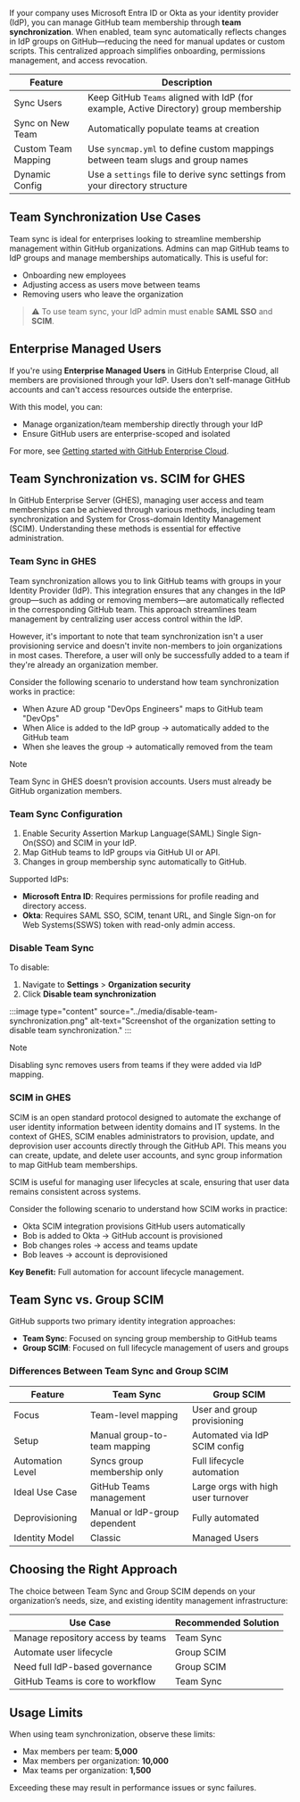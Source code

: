 If your company uses Microsoft Entra ID or Okta as your identity provider (IdP), you can manage GitHub team membership through **team synchronization**. When enabled, team sync automatically reflects changes in IdP groups on GitHub—reducing the need for manual updates or custom scripts. This centralized approach simplifies onboarding, permissions management, and access revocation.

| Feature               | Description                                                                 |
|-----------------------|-----------------------------------------------------------------------------|
| Sync Users            | Keep GitHub `Teams` aligned with IdP (for example, Active Directory) group membership |
| Sync on New Team      | Automatically populate teams at creation                                    |
| Custom Team Mapping   | Use `syncmap.yml` to define custom mappings between team slugs and group names |
| Dynamic Config        | Use a `settings` file to derive sync settings from your directory structure  |

## Team Synchronization Use Cases

Team sync is ideal for enterprises looking to streamline membership management within GitHub organizations. Admins can map GitHub teams to IdP groups and manage memberships automatically. This is useful for:

- Onboarding new employees
- Adjusting access as users move between teams
- Removing users who leave the organization

> ⚠️ To use team sync, your IdP admin must enable **SAML SSO** and **SCIM**.


## Enterprise Managed Users

If you're using **Enterprise Managed Users** in GitHub Enterprise Cloud, all members are provisioned through your IdP. Users don't self-manage GitHub accounts and can't access resources outside the enterprise.

With this model, you can:

- Manage organization/team membership directly through your IdP
- Ensure GitHub users are enterprise-scoped and isolated

For more, see [Getting started with GitHub Enterprise Cloud](https://docs.github.com/get-started/onboarding/getting-started-with-github-enterprise-cloud).



## Team Synchronization vs. SCIM for GHES 

In GitHub Enterprise Server (GHES), managing user access and team memberships can be achieved through various methods, including team synchronization and System for Cross-domain Identity Management (SCIM). Understanding these methods is essential for effective administration.

### Team Sync in GHES

Team synchronization allows you to link GitHub teams with groups in your Identity Provider (IdP). This integration ensures that any changes in the IdP group—such as adding or removing members—are automatically reflected in the corresponding GitHub team. This approach streamlines team management by centralizing user access control within the IdP.

However, it's important to note that team synchronization isn't a user provisioning service and doesn't invite non-members to join organizations in most cases. Therefore, a user will only be successfully added to a team if they're already an organization member.

Consider the following scenario to understand how team synchronization works in practice:

- When Azure AD group "DevOps Engineers" maps to GitHub team "DevOps"
- When Alice is added to the IdP group → automatically added to the GitHub team
- When she leaves the group → automatically removed from the team

> [!NOTE]
> Team Sync in GHES doesn’t provision accounts. Users must already be GitHub organization members.

### Team Sync Configuration

1. Enable Security Assertion Markup Language(SAML) Single Sign-On(SSO) and SCIM in your IdP.
2. Map GitHub teams to IdP groups via GitHub UI or API.
3. Changes in group membership sync automatically to GitHub.

Supported IdPs:
- **Microsoft Entra ID**: Requires permissions for profile reading and directory access.
- **Okta**: Requires SAML SSO, SCIM, tenant URL, and Single Sign-on for Web Systems(SSWS) token with read-only admin access.

### Disable Team Sync

To disable:

1. Navigate to **Settings** > **Organization security**
2. Click **Disable team synchronization**

:::image type="content" source="../media/disable-team-synchronization.png" alt-text="Screenshot of the organization setting to disable team synchronization." :::

> [!NOTE]
> Disabling sync removes users from teams if they were added via IdP mapping.

### SCIM in GHES
SCIM is an open standard protocol designed to automate the exchange of user identity information between identity domains and IT systems. In the context of GHES, SCIM enables administrators to provision, update, and deprovision user accounts directly through the GitHub API. This means you can create, update, and delete user accounts, and sync group information to map GitHub team memberships.

SCIM is useful for managing user lifecycles at scale, ensuring that user data remains consistent across systems.

Consider the following scenario to understand how SCIM works in practice:
- Okta SCIM integration provisions GitHub users automatically
- Bob is added to Okta → GitHub account is provisioned
- Bob changes roles → access and teams update
- Bob leaves → account is deprovisioned

**Key Benefit:** Full automation for account lifecycle management.

## Team Sync vs. Group SCIM

GitHub supports two primary identity integration approaches:

- **Team Sync**: Focused on syncing group membership to GitHub teams
- **Group SCIM**: Focused on full lifecycle management of users and groups

### Differences Between Team Sync and Group SCIM

| Feature                  | Team Sync                                     | Group SCIM                                   |
|--------------------------|-----------------------------------------------|----------------------------------------------|
| Focus                    | Team-level mapping                            | User and group provisioning                  |
| Setup                    | Manual group-to-team mapping                  | Automated via IdP SCIM config                |
| Automation Level         | Syncs group membership only                   | Full lifecycle automation                    |
| Ideal Use Case           | GitHub Teams management                       | Large orgs with high user turnover           |
| Deprovisioning           | Manual or IdP-group dependent                 | Fully automated                              |
| Identity Model           | Classic                                       | Managed Users                                |


## Choosing the Right Approach
The choice between Team Sync and Group SCIM depends on your organization’s needs, size, and existing identity management infrastructure:

| Use Case                          | Recommended Solution |
|----------------------------------|----------------------|
| Manage repository access by teams| Team Sync            |
| Automate user lifecycle          | Group SCIM           |
| Need full IdP-based governance   | Group SCIM           |
| GitHub Teams is core to workflow| Team Sync            |


## Usage Limits

When using team synchronization, observe these limits:

- Max members per team: **5,000**
- Max members per organization: **10,000**
- Max teams per organization: **1,500**

Exceeding these may result in performance issues or sync failures.
